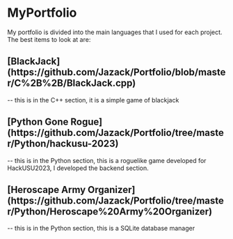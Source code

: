 # MyPortfolio
My portfolio is divided into the main languages that I used for each project. The best items to look at are:<br>
<h2>[BlackJack](https://github.com/Jazack/Portfolio/blob/master/C%2B%2B/BlackJack.cpp)</h2> -- this is in the C++ section, it is a simple game of blackjack<br>
<h2>[Python Gone Rogue](https://github.com/Jazack/Portfolio/tree/master/Python/hackusu-2023)</h2> -- this is in the Python section, this is a roguelike game developed for HackUSU2023, I developed the backend section.<br>
<h2>[Heroscape Army Organizer](https://github.com/Jazack/Portfolio/tree/master/Python/Heroscape%20Army%20Organizer)</h2> -- this is in the Python section, this is a SQLite database manager<br>
